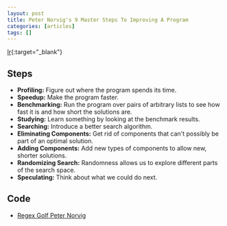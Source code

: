 ```yaml
---
layout: post
title: Peter Norvig's 9 Master Steps To Improving A Program
categories: [articles]
tags: []
---
```


[Ir](http://highscalability.com/blog/2014/2/25/peter-norvigs-9-master-steps-to-improving-a-program.html){:target="_blank"}

<!--more-->

## Steps

- **Profiling:** Figure out where the program spends its time.
- **Speedup:** Make the program faster.
- **Benchmarking:** Run the program over pairs of arbitrary lists to see how fast it is and how short the solutions are.
- **Studying:** Learn something by looking at the benchmark results.
- **Searching:** Introduce a better search algorithm.
- **Eliminating Components:** Get rid of components that can't possibly be part of an optimal solution.
- **Adding Components:** Add new types of components to allow new, shorter solutions.
- **Randomizing Search:** Randomness allows us to explore different parts of the search space.
- **Speculating:** Think about what we could do next.


## Code

- [Regex Golf Peter Norvig](https://nbviewer.jupyter.org/url/norvig.com/ipython/xkcd1313.ipynb?create=1)